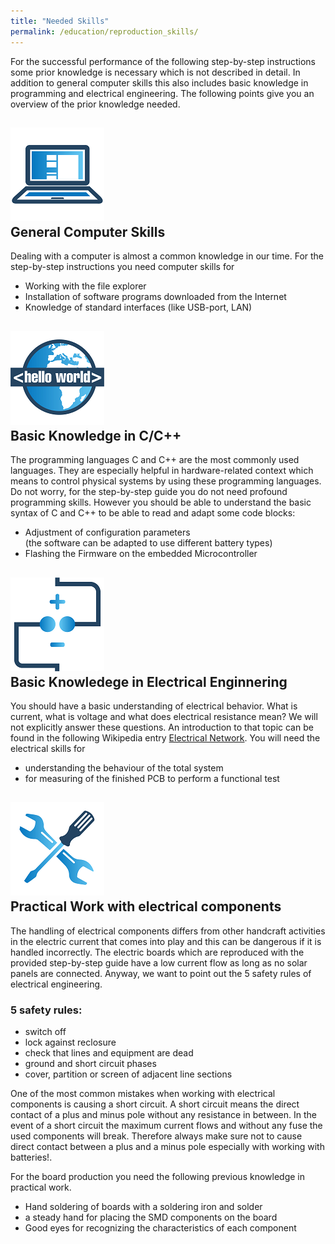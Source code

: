 ```yaml
---
title: "Needed Skills"
permalink: /education/reproduction_skills/
---
```


For the successful performance of the following step-by-step instructions some prior knowledge is necessary which is not described in detail.
In addition to general computer skills this also includes basic knowledge in programming and electrical engineering.
The following points give you an overview of the prior knowledge needed.

## ![ns_com](/media_files/Icons/needed_skills_computer.png) <br /> General Computer Skills

Dealing with a computer is almost a common knowledge in our time. For the step-by-step instructions you need computer skills for
- Working with the file explorer
- Installation of software programs downloaded from the Internet
- Knowledge of standard interfaces (like USB-port, LAN)

## ![ns_c](/media_files/Icons/needed_skills_programming.png) <br /> Basic Knowledge in C/C++

The programming languages ​​C and C++ are the most commonly used languages. They are especially helpful in hardware-related context which means to control physical systems by using these programming languages.
Do not worry, for the step-by-step guide you do not need profound programming skills. However you should be able to understand the basic syntax of C and C++ to be able to read and adapt some code blocks:
- Adjustment of configuration parameters <br>  (the software can be adapted to use different battery types)
- Flashing the Firmware on the embedded Microcontroller

## ![ns_eng](/media_files/Icons/needed_skills_electrical.png) <br /> Basic Knowledege in Electrical Enginnering

You should have a basic understanding of electrical behavior. What is current, what is voltage and what does electrical resistance mean? We will not explicitly answer these questions. An introduction to that topic can be found in the following Wikipedia entry [Electrical Network](https://en.wikipedia.org/wiki/Electrical_network).
You will need the electrical skills for
- understanding the behaviour of the total system
- for measuring of the finished PCB to perform a functional test

## ![ns_mech](/media_files/Icons/needed_skills_practical.png) <br /> Practical Work with electrical components

The handling of electrical components differs from other handcraft activities in the electric current that comes into play and this can be dangerous if it is handled incorrectly.
The electric boards which are reproduced with the provided step-by-step guide have a low current flow as long as no solar panels are connected. Anyway, we want to point out the 5 safety rules of electrical engineering.
### 5 safety rules:
- switch off
- lock against reclosure
- check that lines and equipment are dead
- ground and short circuit phases
- cover, partition or screen of adjacent line sections


One of the most common mistakes when working with electrical components is causing a short circuit.
A short circuit means the direct contact of a plus and minus pole without any resistance in between. In the event of a short circuit the maximum current flows and without any fuse the used components will break. Therefore always make sure not to cause direct contact between a plus and a minus pole especially with working with batteries!.

For the board production you need the following previous knowledge in practical work.
- Hand soldering of boards with a soldering iron and solder
- a steady hand for placing the SMD components on the board
- Good eyes for recognizing the characteristics of each component

